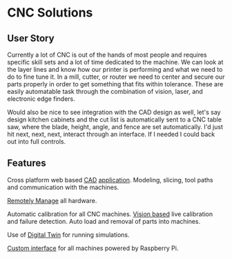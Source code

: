 # CNC Solutions

## User Story

Currently a lot of CNC is out of the hands of most people and requires specific
skill sets and a lot of time dedicated to the machine. We can look at the layer
lines and know how our printer is performing and what we need to do to fine
tune it. In a mill, cutter, or router we need to center and secure our parts
properly in order to get something that fits within tolerance. These are easily
automatable task through the combination of vision, laser, and electronic edge
finders.

Would also be nice to see integration with the CAD design as well, let's say
design kitchen cabinets and the cut list is automatically sent to a CNC
table saw, where the blade, height, angle, and fence are set automatically. I'd
just hit next, next, next, interact through an interface. If I needed I could
back out into full controls.

## Features

Cross platform web based [CAD]() [application](). Modeling, slicing, tool paths
and communication with the machines.

[Remotely Manage]() all hardware.

Automatic calibration for all CNC machines. [Vision based]() live calibration
and failure detection. Auto load and removal of parts into machines.

Use of [Digital Twin]() for running simulations.

[Custom interface]() for all machines powered by Raspberry Pi.
